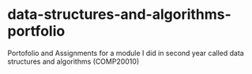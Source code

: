# data-structures-and-algorithms-portfolio
Portofolio and Assignments for a module I did in second year called data structures and algorithms (COMP20010)
